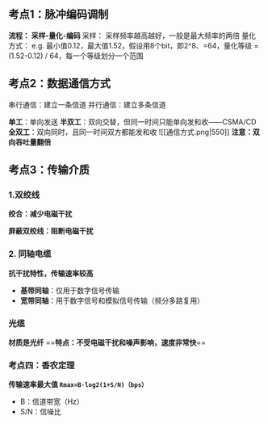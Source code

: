 ## 考点1：脉冲编码调制
**流程： 采样-量化-编码**
采样： 采样频率越高越好，一般是最大频率的两倍
量化方式：
e.g. 最小值0.12，最大值1.52，假设用8个bit，即2^8、=64，量化等级 = (1.52-0.12) / 64，每一个等级划分一个范围

## 考点2：数据通信方式
串行通信：建立一条信道
并行通信：建立多条信道

**单工**：单向发送
**半双工**：双向交替，但同一时间只能单向发和收——CSMA/CD
**全双工**：双向同时，且同一时间双方都能发和收
![[通信方式.png|550]]
**注意：双向吞吐量翻倍**

## 考点3：传输介质
### 1.双绞线
**绞合：减少电磁干扰**

**屏蔽双绞线：阻断电磁干扰**
### 2. 同轴电缆
**抗干扰特性，传输速率较高**
- **基带同轴**：仅用于数字信号传输
- **宽带同轴**：用于数字信号和模拟信号传输（频分多路复用）
### 光缆
**材质是光纤**
==**特点：不受电磁干扰和噪声影响，速度非常快**==

### 考点四：香农定理
**传输速率最大值 `Rmax=B·log2(1+S/N)（bps）`**
- B：信道带宽（Hz）
- S/N：信噪比